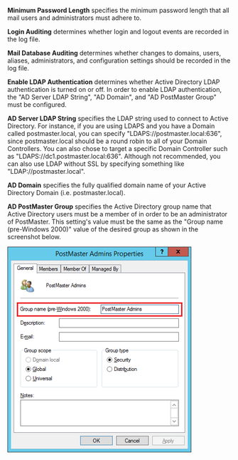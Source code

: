 **Minimum Password Length** specifies the minimum password length that all mail users and administrators must adhere to.

**Login Auditing** determines whether login and logout events are recorded in the log file.

**Mail Database Auditing** determines whether changes to domains, users, aliases, administrators, and configuration settings should be recorded in the log file.

**Enable LDAP Authentication** determines whether Active Directory LDAP authentication is turned on or off. In order to enable LDAP authentication,
the "AD Server LDAP String", "AD Domain", and "AD PostMaster Group" must be configured.

**AD Server LDAP String** specifies the LDAP string used to connect to Active Directory. For instance, if you are using LDAPS and you have a Domain called postmaster.local,
you can specify "LDAPS://postmaster.local:636", since postmaster.local should be a round robin to all of your Domain Controllers. You can also chose to target a specific Domain Controller
such as "LDAPS://dc1.postmaster.local:636". Although not recommended, you can also use LDAP without SSL by specifying something like "LDAP://postmaster.local".

**AD Domain** specifies the fully qualified domain name of your Active Directory Domain (i.e. postmaster.local).

**AD PostMaster Group** specifies the Active Directory group name that Active Directory users must be a member of in order to be an administrator of PostMaster.
This setting's value must be the same as the "Group name (pre-Windows 2000)" value of the desired group as shown in the screenshot below.

[![PostMaster Active Directory Group](../imgs/AD_Group.png)](../imgs/AD_Group.png)
